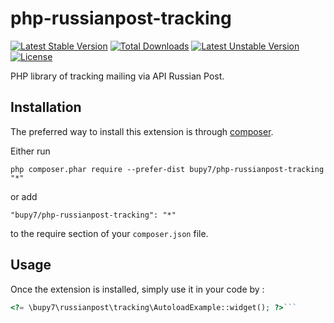 php-russianpost-tracking
====================

[![Latest Stable Version](https://poser.pugx.org/bupy7/php-russianpost-tracking/v/stable)](https://packagist.org/packages/bupy7/php-russianpost-tracking)
[![Total Downloads](https://poser.pugx.org/bupy7/php-russianpost-tracking/downloads)](https://packagist.org/packages/bupy7/php-russianpost-tracking)
[![Latest Unstable Version](https://poser.pugx.org/bupy7/php-russianpost-tracking/v/unstable)](https://packagist.org/packages/bupy7/php-russianpost-tracking)
[![License](https://poser.pugx.org/bupy7/php-russianpost-tracking/license)](https://packagist.org/packages/bupy7/php-russianpost-tracking)

PHP library of tracking mailing via API Russian Post.

Installation
------------

The preferred way to install this extension is through [composer](http://getcomposer.org/download/).

Either run

```
php composer.phar require --prefer-dist bupy7/php-russianpost-tracking "*"
```

or add

```
"bupy7/php-russianpost-tracking": "*"
```

to the require section of your `composer.json` file.


Usage
-----

Once the extension is installed, simply use it in your code by  :

```php
<?= \bupy7\russianpost\tracking\AutoloadExample::widget(); ?>```
